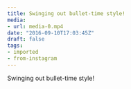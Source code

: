 ```yaml
---
title: Swinging out bullet-time style!
media:
- url: media-0.mp4
date: "2016-09-10T17:03:45Z"
draft: false
tags:
- imported
- from-instagram
---
```

Swinging out bullet-time style!
